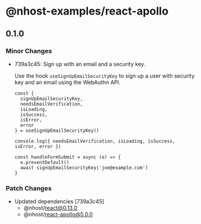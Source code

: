 # @nhost-examples/react-apollo

## 0.1.0

### Minor Changes

- 739a3c45: Sign up with an email and a security key.

  Use the hook `useSignUpEmailSecurityKey` to sign up a user with security key and an email using the WebAuthn API.

  ```tsx
  const {
    signUpEmailSecurityKey,
    needsEmailVerification,
    isLoading,
    isSuccess,
    isError,
    error
  } = useSignUpEmailSecurityKey()

  console.log({ needsEmailVerification, isLoading, isSuccess, isError, error })

  const handleFormSubmit = async (e) => {
    e.preventDefault()
    await signUpEmailSecurityKey('joe@example.com')
  }
  ```

### Patch Changes

- Updated dependencies [739a3c45]
  - @nhost/react@0.13.0
  - @nhost/react-apollo@5.0.0
